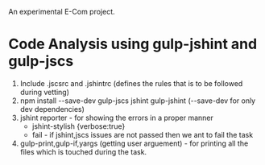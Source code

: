 An experimental E-Com project.

Code Analysis using gulp-jshint and gulp-jscs
==============================================
1. Include .jscsrc and .jshintrc (defines the rules that is to be followed during vetting)
2. npm install --save-dev gulp-jscs jshint gulp-jshint (--save-dev for only dev dependencies)
3. jshint reporter - for showing the errors in a proper manner 
	- jshint-stylish  {verbose:true}
	- fail - if jshint,jscs issues are not passed then we ant to fail the task
4. gulp-print,gulp-if,yargs (getting user arguement) - for printing all the files which is touched during the task.